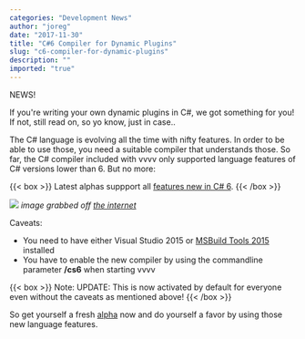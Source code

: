 ```yaml
---
categories: "Development News"
author: "joreg"
date: "2017-11-30"
title: "C#6 Compiler for Dynamic Plugins"
slug: "c6-compiler-for-dynamic-plugins"
description: ""
imported: "true"
---
```



NEWS!

If you're writing your own dynamic plugins in C#, we got something for you! If not, still read on, so yo know, just in case..

The C# language is evolving all the time with nifty features. In order to be able to use those, you need a suitable compiler that understands those. So far, the C# compiler included with vvvv only supported language features of C# versions lower than 6. But no more:

{{< box >}}
Latest alphas suppport all [features new in C# 6](https://docs.microsoft.com/en-us/dotnet/csharp/whats-new/csharp-6).{{< /box >}}

![](c-60-what-c-is-being-updated-10-638.jpg)
*image grabbed off [the internet](http://image.slidesharecdn.com/filipekberg-dddbrisbane-csharp6-141207042920-conversion-gate01/95/c-60-what-c-is-being-updated-10-638.jpg?cb=1417927109)*

Caveats: 
* You need to have either Visual Studio 2015 or [MSBuild Tools 2015](https://www.microsoft.com/en-us/download/details.aspx?id=48159) installed
* You have to enable the new compiler by using the commandline parameter **/cs6** when starting vvvv

{{< box >}}
Note:
UPDATE: 
This is now activated by default for everyone even without the caveats as mentioned above!
{{< /box >}}

So get yourself a fresh [alpha](https://vvvv.org/downloads/previews) now and do yourself a favor by using those new language features.